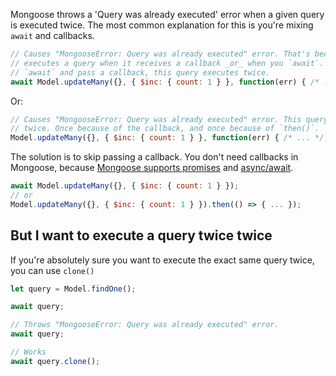 Mongoose throws a 'Query was already executed' error when a given query is executed twice.
The most common explanation for this is you're mixing `await` and callbacks.

```javascript
// Causes "MongooseError: Query was already executed" error. That's because Mongoose
// executes a query when it receives a callback _or_ when you `await`. If you
// `await` and pass a callback, this query executes twice.
await Model.updateMany({}, { $inc: { count: 1 } }, function(err) { /* ... */ });
```

Or:

```javascript
// Causes "MongooseError: Query was already executed" error. This query executes
// twice. Once because of the callback, and once because of `then()`.
Model.updateMany({}, { $inc: { count: 1 } }, function(err) { /* ... */ }).then(() => { ... });
```

The solution is to skip passing a callback.
You don't need callbacks in Mongoose, because [Mongoose supports promises](/tutorials/mongoose/promise) and [async/await](/tutorials/mongoose/find-async).

```javascript
await Model.updateMany({}, { $inc: { count: 1 } });
// or
Model.updateMany({}, { $inc: { count: 1 } }).then(() => { ... });
```

## But I want to execute a query twice twice

If you're absolutely sure you want to execute the exact same query twice, you can use `clone()`

```javascript
let query = Model.findOne();

await query;

// Throws "MongooseError: Query was already executed" error.
await query;

// Works
await query.clone();
```
